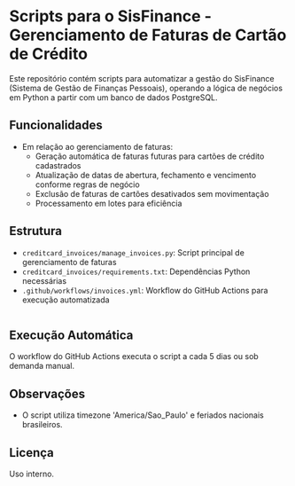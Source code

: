 # Scripts para o SisFinance - Gerenciamento de Faturas de Cartão de Crédito

Este repositório contém scripts para automatizar a gestão do SisFinance (Sistema de Gestão de Finanças Pessoais), operando a lógica de negócios em Python a partir com um banco de dados PostgreSQL.

## Funcionalidades
- Em relação ao gerenciamento de faturas:
    - Geração automática de faturas futuras para cartões de crédito cadastrados
    - Atualização de datas de abertura, fechamento e vencimento conforme regras de negócio
    - Exclusão de faturas de cartões desativados sem movimentação
    - Processamento em lotes para eficiência

## Estrutura
- `creditcard_invoices/manage_invoices.py`: Script principal de gerenciamento de faturas
- `creditcard_invoices/requirements.txt`: Dependências Python necessárias
- `.github/workflows/invoices.yml`: Workflow do GitHub Actions para execução automatizada
   ```

## Execução Automática
O workflow do GitHub Actions executa o script a cada 5 dias ou sob demanda manual.

## Observações
- O script utiliza timezone 'America/Sao_Paulo' e feriados nacionais brasileiros.

## Licença
Uso interno.
